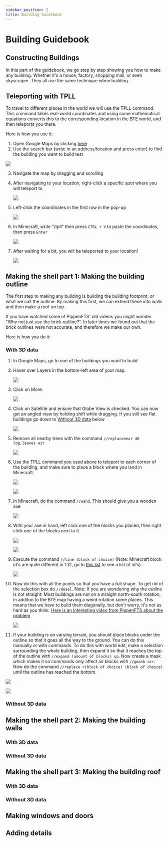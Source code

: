 ```yaml
---
sidebar_position: 2
title: Building Guidebook
---
```


# Building Guidebook

## Constructing Buildings

In this part of the guidebook, we go step by step showing you how to make any building. Whether it's a house, factory, shopping mall, or even skyscraper. They all use the same technique when building.

## Teleporting with TPLL

To travel to different places in the world we will use the TPLL command. This command takes real-world coordinates and using some mathematical equations converts this to the corresponding location in the BTE world, and then teleports you there.

Here is how you use it:

1. Open Google Maps by clicking [here](https://www.google.com/maps)
2. Use the search bar (write in an address/location and press enter) to find the building you want to build test

![](googlemapssearch.png)

3. Navigate the map by dragging and scrolling

4. After navigating to your location, right-click a specific spot where you will teleport to

   ![](eiffeltowergooglemapsedit.png)


5. Left-click the coordinates in the first row in the pop-up

   ![](eiffeltowergooglemapsclickcoordiantes.png)


6. In Minecraft, write "/tpll" then press `CTRL + V` to paste the coordinates, then press `Enter`

   ![](tpllminecraftedit.png)


7. After waiting for a bit, you will be teleported to your location!

   ![](minecraftatlocation.png)



## Making the shell part 1: Making the building outline

The first step to making any building is building the building footprint, or what we call the outline. By making this first, we can extend these into walls and then make a roof on top.

If you have watched some of PippenFTS' old videos you might wonder "Why not just use the brick outline?". In later times we found out that the brick outlines were not accurate, and therefore we make our own.

Here is how you do it:

### With 3D data

 1. In Google Maps, go to one of the buildings you want to build

 2. Hover over Layers in the bottom-left area of your map.

    ![](https://www.groovypost.com/wp-content/uploads/2022/05/how-to-make-google-maps-3D-layers.png)


 3. Click on More.

    ![](https://www.groovypost.com/wp-content/uploads/2022/05/how-to-make-google-maps-3D-more.png)


 4. Click on Satellite and ensure that Globe View is checked. You can now get an angled view by holding shift while dragging. If you still see flat buildings go down to [Without 3D data](#without-3d-data) below

    ![](https://www.groovypost.com/wp-content/uploads/2022/05/how-to-make-google-maps-3D-globe-view.png)


 5. Remove all nearby trees with the command `//replacenear 40 log,leaves air`

    ![](replacenar.png)


 6. Use the TPLL command you used above to teleport to each corner of the building, and make sure to place a block where you land in Minecraft.

    ![](buildinbergenplaintpll.png)

    ![](tpllinminecraft.png)


 7. In Minecraft, do the command `//wand`. This should give you a wooden axe

    ![](wandinmc.png)


 8. With your axe in hand, left click one of the blocks you placed, then right click one of the blocks next to it.

    ![](selectedblock1.png)

    ![](selectedblock2.png)


 9. Execute the command `//line (block of choice)` (Note: Minecraft block id's are quite different in 1.12, go to [this list](https://minecraft-ids.grahamedgecombe.com/) to see a list of id's).

    ![](linecommand.png)


10. Now do this with all the points so that you have a full shape. To get rid of the selection box do `//desel`. Note: If you are wondering why the outline is not straight: Most buildings are not on a straight north-south rotation, in additon to the BTE map having a weird rotation some places. This means that we have to build them diagonally, but don't worry, it's not as hard as you think. [Here is an interesting video from PippenFTS about the problem](https://www.youtube.com/watch?v=5o8Psc6FvZ4&pp=ygUYYnVpbGQgc3RyYWlnaHQgcGlwcGVuZnRz)

    ![](fulloutline.png)


11. If your building is on varying terrain, you should place blocks under the outline so that it goes all the way to the ground. You can do this manually or with commands. To do this with world edit, make a selection surrounding the whole building, then expand it so that it reaches the top of the outline with `//expand (amount of blocks) up`. Now create a mask which makes it so commands only affect air blocks with `//gmask air`. Now do the command `//replace <(block of choice) (block of choice)` until the outline has reached the bottom.

![](2024-01-18_20.12.30.png)

![](2024-01-18_20.13.13.png)

### Without 3D data

## Making the shell part 2: Making the building walls

### With 3D data

### Without 3D data

## Making the shell part 3: Making the building roof

### With 3D data

### Without 3D data

## Making windows and doors

## Adding details